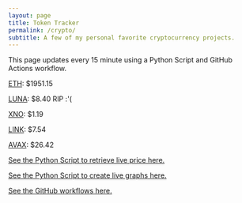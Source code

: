 ```yaml
---
layout: page
title: Token Tracker
permalink: /crypto/
subtitle: A few of my personal favorite cryptocurrency projects.
---
```


 This page updates every 15 minute using a Python Script and GitHub Actions workflow.


<!--BEGINCRYPTOINPUT-->
[ETH](https://smfxfc.github.io/crypto/eth.html): $1951.15

[LUNA](https://smfxfc.github.io/crypto/luna.html): $8.40 RIP :'(

[XNO](https://smfxfc.github.io/crypto/xno.html): $1.19

[LINK](https://smfxfc.github.io/crypto/link.html): $7.54

[AVAX](https://smfxfc.github.io/crypto/avax.html): $26.42

<!--ENDCRYPTOINPUT-->
 
 
[See the Python Script to retrieve live price here.](https://github.com/smfxfc/smfxfc.github.io/blob/master/src/get_cryptos.py)

[See the Python Script to create live graphs here.](https://github.com/smfxfc/smfxfc.github.io/blob/master/src/graph_crypto.py)

[See the GitHub workflows here.](https://github.com/smfxfc/smfxfc.github.io/blob/master/.github/workflows/)

